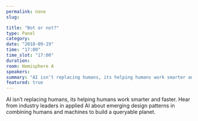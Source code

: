 ```yaml
---
permalink: none
slug:

title: "Bot or not?"
type: Panel
category:
date: "2018-09-19"
time: "17:00"
time_slot: "17:00"
duration:
room: Hemisphere A
speakers:
summary: "AI isn’t replacing humans, its helping humans work smarter and faster. Hear from industry leaders in applied AI about emerging design patterns in combining humans and machines to build a queryable planet."
featured: true
---
```

AI isn’t replacing humans, its helping humans work smarter and faster. Hear from industry leaders in applied AI about emerging design patterns in combining humans and machines to build a queryable planet.
